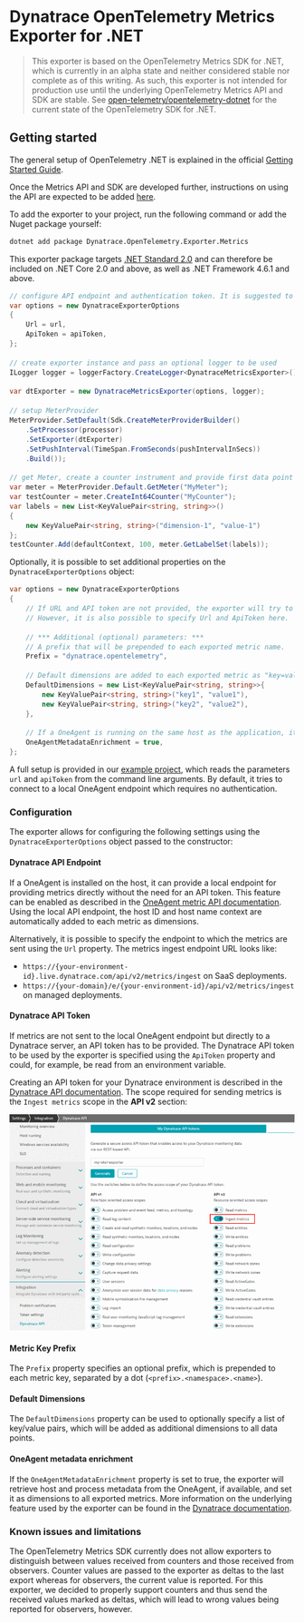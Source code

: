 # Dynatrace OpenTelemetry Metrics Exporter for .NET

> This exporter is based on the OpenTelemetry Metrics SDK for .NET, which is currently in an alpha state and neither considered stable nor complete as of this writing.
> As such, this exporter is not intended for production use until the underlying OpenTelemetry Metrics API and SDK are stable.
> See [open-telemetry/opentelemetry-dotnet](https://github.com/open-telemetry/opentelemetry-dotnet) for the current state of the OpenTelemetry SDK for .NET.

## Getting started

The general setup of OpenTelemetry .NET is explained in the official [Getting Started Guide](https://github.com/open-telemetry/opentelemetry-dotnet/blob/0.8.0-beta/docs/trace/getting-started/README.md).

Once the Metrics API and SDK are developed further, instructions on using the API are expected to be added [here](https://github.com/open-telemetry/opentelemetry-dotnet/blob/master/docs/metrics/getting-started.md).

To add the exporter to your project, run the following command or add the Nuget package yourself:

```sh
dotnet add package Dynatrace.OpenTelemetry.Exporter.Metrics
```

This exporter package targets [.NET Standard 2.0](https://docs.microsoft.com/en-us/dotnet/standard/net-standard) and can therefore be included on .NET Core 2.0 and above, as well as .NET Framework 4.6.1 and above.

```csharp
// configure API endpoint and authentication token. It is suggested to not hard-code them here but to read them from the environment or from arguments.
var options = new DynatraceExporterOptions
{
    Url = url,
    ApiToken = apiToken,
};

// create exporter instance and pass an optional logger to be used
ILogger logger = loggerFactory.CreateLogger<DynatraceMetricsExporter>();

var dtExporter = new DynatraceMetricsExporter(options, logger);

// setup MeterProvider
MeterProvider.SetDefault(Sdk.CreateMeterProviderBuilder()
    .SetProcessor(processor)
    .SetExporter(dtExporter)
    .SetPushInterval(TimeSpan.FromSeconds(pushIntervalInSecs))
    .Build());

// get Meter, create a counter instrument and provide first data point
var meter = MeterProvider.Default.GetMeter("MyMeter");
var testCounter = meter.CreateInt64Counter("MyCounter");
var labels = new List<KeyValuePair<string, string>>()
{
    new KeyValuePair<string, string>("dimension-1", "value-1")
};
testCounter.Add(defaultContext, 100, meter.GetLabelSet(labels));
```

Optionally, it is possible to set additional properties on the `DynatraceExporterOptions` object:

```csharp
var options = new DynatraceExporterOptions
{
    // If URL and API token are not provided, the exporter will try to send metrics to the default OneAgent endpoint.
    // However, it is also possible to specify Url and ApiToken here.

    // *** Additional (optional) parameters: ***
    // A prefix that will be prepended to each exported metric name.
    Prefix = "dynatrace.opentelemetry",

    // Default dimensions are added to each exported metric as "key=value" pairs.
    DefaultDimensions = new List<KeyValuePair<string, string>>{
        new KeyValuePair<string, string>("key1", "value1"),
        new KeyValuePair<string, string>("key2", "value2"),
    },

    // If a OneAgent is running on the same host as the application, it is possible to add host- and process-specific data as dimensions automatically.
    OneAgentMetadataEnrichment = true,
};
```

A full setup is provided in our [example project](src/Examples.Console), which reads the parameters `url` and `apiToken` from the command line arguments.
By default, it tries to connect to a local OneAgent endpoint which requires no authentication.

### Configuration

The exporter allows for configuring the following settings using the `DynatraceExporterOptions` object passed to the constructor:

#### Dynatrace API Endpoint

If a OneAgent is installed on the host, it can provide a local endpoint for providing metrics directly without the need for an API token.
This feature can be enabled as described in the [OneAgent metric API documentation](https://www.dynatrace.com/support/help/how-to-use-dynatrace/metrics/metric-ingestion/ingestion-methods/local-api/).
Using the local API endpoint, the host ID and host name context are automatically added to each metric as dimensions.

Alternatively, it is possible to specify the endpoint to which the metrics are sent using the `Url` property.
The metrics ingest endpoint URL looks like:

- `https://{your-environment-id}.live.dynatrace.com/api/v2/metrics/ingest` on SaaS deployments.
- `https://{your-domain}/e/{your-environment-id}/api/v2/metrics/ingest` on managed deployments.

#### Dynatrace API Token

If metrics are not sent to the local OneAgent endpoint but directly to a Dynatrace server, an API token has to be provided.
The Dynatrace API token to be used by the exporter is specified using the `ApiToken` property and could, for example, be read from an environment variable.

Creating an API token for your Dynatrace environment is described in the [Dynatrace API documentation](https://www.dynatrace.com/support/help/dynatrace-api/basics/dynatrace-api-authentication/).
The scope required for sending metrics is the `Ingest metrics` scope in the **API v2** section:

![API token creation](docs/img/api_token.png)

#### Metric Key Prefix

The `Prefix` property specifies an optional prefix, which is prepended to each metric key, separated by a dot (`<prefix>.<namespace>.<name>`).

#### Default Dimensions

The `DefaultDimensions` property can be used to optionally specify a list of key/value pairs, which will be added as additional dimensions to all data points.

#### OneAgent metadata enrichment

If the `OneAgentMetadataEnrichment` property is set to true, the exporter will retrieve host and process metadata from the OneAgent, if available, and set it as dimensions to all exported metrics.
More information on the underlying feature used by the exporter can be found in
the [Dynatrace documentation](https://www.dynatrace.com/support/help/how-to-use-dynatrace/metrics/metric-ingestion/ingestion-methods/enrich-metrics/).

### Known issues and limitations

The OpenTelemetry Metrics SDK currently does not allow exporters to distinguish between values received from counters and those received from observers.
Counter values are passed to the exporter as deltas to the last export whereas for observers, the current value is reported.
For this exporter, we decided to properly support counters and thus send the received values marked as deltas, which will lead to wrong values being reported for observers, however.
